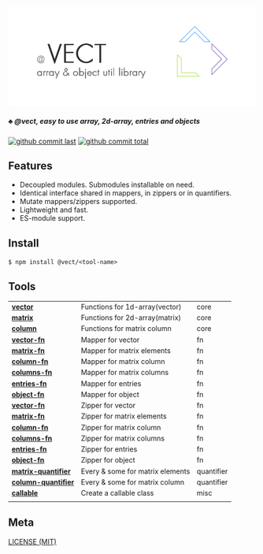 <div style="text-align:center">
	<img src="media/logo.default.png" />
</div>

##### :clubs: @vect, easy to use array, 2d-array, entries and objects

[![github commit last][badge-github-last-commit]][url-github]
[![github commit total][badge-github-commit-count]][url-github]

[//]: <> (Shields)
[badge-github-last-commit]: https://flat.badgen.net/github/last-commit/hoyeungw/vect
[badge-github-commit-count]: https://flat.badgen.net/github/commits/hoyeungw/vect

[//]: <> (Link)
[url-github]: https://github.com/hoyeungw/vect

## Features

- Decoupled modules. Submodules installable on need.
- Identical interface shared in mappers, in zippers or in quantifiers.
- Mutate mappers/zippers supported.
- Lightweight and fast.
- ES-module support.

## Install

```console
$ npm install @vect/<tool-name>
```

## Tools

|                                                            |                                    |            |
| ---------------------------------------------------------- | ---------------------------------- | ---------- |
| [**vector**](pkg-core/vector)                              | Functions for 1d-array(vector)     | core       |
| [**matrix**](pkg-core/matrix)                              | Functions for 2d-array(matrix)     | core       |
| [**column**](pkg-core/column)                              | Functions for matrix column        | core       |
| [**vector-fn**](pkg-fn/vector-fn)              | Mapper for vector                  | fn     |
| [**matrix-fn**](pkg-fn/matrix-fn)              | Mapper for matrix elements         | fn     |
| [**column-fn**](pkg-fn/column-fn)              | Mapper for matrix column           | fn     |
| [**columns-fn**](pkg-fn/columns-fn)            | Mapper for matrix columns          | fn     |
| [**entries-fn**](pkg-fn/entries-fn)            | Mapper for entries                 | fn     |
| [**object-fn**](pkg-fn/object-fn)              | Mapper for object                  | fn     |
| [**vector-fn**](pkg-fn/vector-fn)              | Zipper for vector                  | fn     |
| [**matrix-fn**](pkg-fn/matrix-fn)              | Zipper for matrix elements         | fn     |
| [**column-fn**](pkg-fn/column-fn)              | Zipper for matrix column           | fn     |
| [**columns-fn**](pkg-fn/columns-fn)            | Zipper for matrix columns          | fn     |
| [**entries-fn**](pkg-fn/entries-fn)            | Zipper for entries                 | fn     |
| [**object-fn**](pkg-fn/object-fn)              | Zipper for object                  | fn     |
| [**matrix-quantifier**](pkg-quantifier/matrix-quantifier)  | Every & some for matrix elements   | quantifier |
| [**column-quantifier**](pkg-quantifier/column-quantifier)  | Every & some for matrix column     | quantifier |
| [**callable**](pkg-util/callable)                          | Create a callable class            | misc       |
|                                                            |                                    |            |

## Meta
[LICENSE (MIT)](LICENSE)
